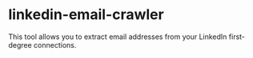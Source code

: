 # linkedin-email-crawler
This tool allows you to extract email addresses from your LinkedIn first-degree connections.
